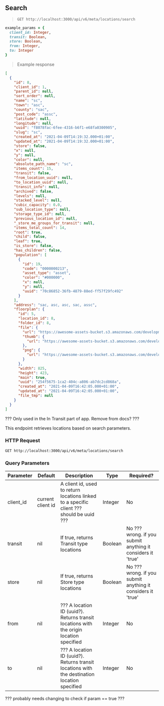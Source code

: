 ## Search

> `GET http://localhost:3000/api/v6/meta/locations/search`

```ruby
example_params = {
  client_id: Integer,
  transit: Boolean,
  store: Boolean,
  from: Integer,
  to: Integer
}
```

> Example response

```json
[
  {
    "id": 8,
    "client_id": 1,
    "parent_id": null,
    "sort_order": null,
    "name": "sc",
    "town": "asc",
    "county": "sac",
    "post_code": "assc",
    "latitude": null,
    "longitude": null,
    "uuid": "f8078fac-6fee-4316-b6f1-e68fa0300905",
    "slug": "sc",
    "created_at": "2021-04-09T14:19:32.000+01:00",
    "updated_at": "2021-04-09T14:19:32.000+01:00",
    "store": false,
    "x": null,
    "y": null,
    "color": null,
    "absolute_path_name": "sc",
    "items_count": 15,
    "transit": false,
    "from_location_uuid": null,
    "to_location_uuid": null,
    "transit_info": null,
    "archived": false,
    "levels": null,
    "stacked_level": null,
    "cubic_capacity": 0.0,
    "sub_location_type": null,
    "storage_type_id": null,
    "previous_location_id": null,
    "_store_me_groups_for_transit": null,
    "items_total_count": 14,
    "root": true,
    "child": false,
    "leaf": true,
    "is_store": false,
    "has_children": false,
    "population": [
      {
        "id": 19,
        "code": "0000000213",
        "asset_type": "asset",
        "color": "#000000",
        "x": null,
        "y": null,
        "uuid": "70c86852-36fb-4879-88ed-ff57f29fc492"
      }
    ],
    "address": "sac, asc, asc, sac, assc",
    "floorplan": {
      "id": 5,
      "location_id": 8,
      "folder_id": 8,
      "file": {
        "url": "https://awesome-assets-bucket.s3.amazonaws.com/development/uploads/floorplan/file/5/gg122974214.jpg",
        "thumb": {
          "url": "https://awesome-assets-bucket.s3.amazonaws.com/development/uploads/floorplan/file/5/thumb_gg122974214_thumb.png"
        },
        "png": {
          "url": "https://awesome-assets-bucket.s3.amazonaws.com/development/uploads/floorplan/file/5/png_gg122974214_png.png"
        }
      },
      "width": 825,
      "height": 423,
      "main": true,
      "uuid": "254f5675-1ca2-404c-a806-ab7dc2cd868a",
      "created_at": "2021-04-09T16:42:05.000+01:00",
      "updated_at": "2021-04-09T16:42:05.000+01:00",
      "file_tmp": null
    }
  }
]
```

??? Only used in the In Transit part of app. Remove from docs? ???

This endpoint retrieves locations based on search parameters.

### HTTP Request

`GET http://localhost:3000/api/v6/meta/locations/search`

### Query Parameters

Parameter | Default | Description | Type | Required?
--------- | ------- | ----------- | ---- | --------
client_id | current client id | A client id, used to return locations linked to a specific client ??? should be uuid ??? | Integer | No
transit | nil | If true, returns Transit type locations | Boolean | No ??? wrong. if you submit anything it considers it 'true'
store | nil | If true, returns Store type locations | Boolean | No ??? wrong. if you submit anything it considers it 'true'
from | nil | ??? A location ID (uuid?). Returns transit locations with the origin location specified | Integer | No
to | nil | ??? A location ID (uuid?). Returns transit locations with the destination location specified | Integer | No

??? probably needs changing to check if param == true ??? 